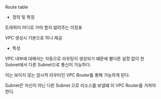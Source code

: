 Route table

- 정의 및 특징

트래픽이 어디로 가야 할지 알려주는 이정표

VPC 생성시 기본으로 하나 제공

- 특성

VPC 내부에 대해서는 자동으로 라우팅이 생성되기 떄문에 별다른 설정 없이 한 Subnet에서 다른 Subnet으로 통신이 가능하다. 

이는 보이지 않는 암시적 라우터인 VPC Router를 통해 가능하게 된다. 

Subnet은 자신이 아닌 다른 Subnet 으로 리소스를 보낼떄 이 VPC Router를 거쳐야 한다.

 
